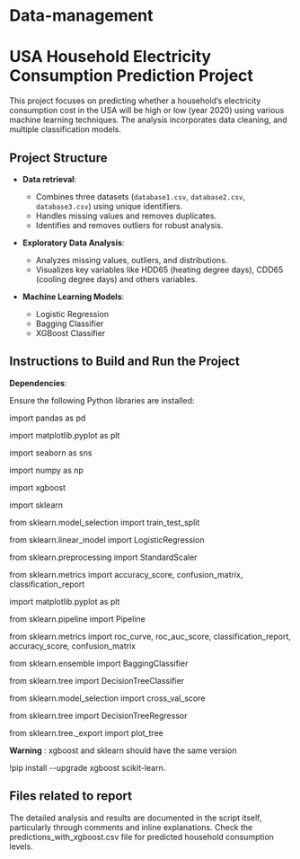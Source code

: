 # Data-management

# USA Household Electricity Consumption Prediction Project

This project focuses on predicting whether a household’s electricity consumption cost in the USA will be high or low (year 2020) using various machine learning techniques. The analysis incorporates data cleaning, and multiple classification models.

## Project Structure

- **Data retrieval**:
  - Combines three datasets (`database1.csv`, `database2.csv`, `database3.csv`) using unique identifiers.
  - Handles missing values and removes duplicates.
  - Identifies and removes outliers for robust analysis.

- **Exploratory Data Analysis**:
  - Analyzes missing values, outliers, and distributions.
  - Visualizes key variables like HDD65 (heating degree days), CDD65 (cooling degree days) and others variables.

- **Machine Learning Models**:
  - Logistic Regression
  - Bagging Classifier
  - XGBoost Classifier

## Instructions to Build and Run the Project

**Dependencies**:

Ensure the following Python libraries are installed:

import pandas as pd

import matplotlib.pyplot as plt

import seaborn as sns

import numpy as np

import xgboost

import sklearn

from sklearn.model_selection import train_test_split

from sklearn.linear_model import LogisticRegression

from sklearn.preprocessing import StandardScaler

from sklearn.metrics import accuracy_score, confusion_matrix, classification_report

import matplotlib.pyplot as plt

from sklearn.pipeline import Pipeline

from sklearn.metrics import roc_curve, roc_auc_score, classification_report, accuracy_score, confusion_matrix

from sklearn.ensemble import BaggingClassifier

from sklearn.tree import DecisionTreeClassifier

from sklearn.model_selection import cross_val_score

from sklearn.tree import DecisionTreeRegressor

from sklearn.tree._export import plot_tree

**Warning** : xgboost and sklearn should have the same version
   
!pip install --upgrade xgboost scikit-learn.
   
## Files related to report

The detailed analysis and results are documented in the script itself, particularly through comments and inline explanations.
Check the predictions_with_xgboost.csv file for predicted household consumption levels.
